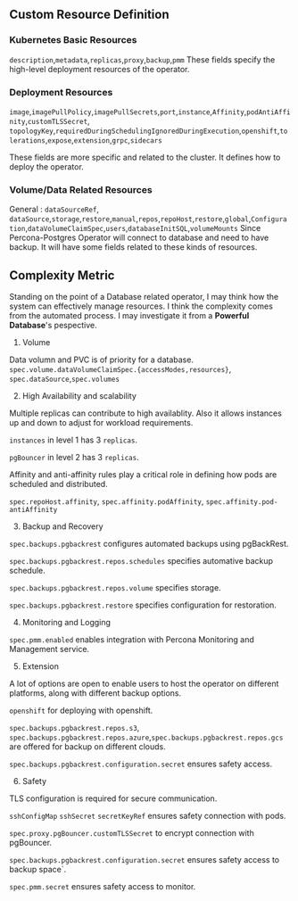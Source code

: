 ## Custom Resource Definition

### Kubernetes Basic Resources
`description`,`metadata`,`replicas`,`proxy`,`backup`,`pmm`
These fields specify the high-level deployment resources of the operator.

### Deployment Resources
`image`,`imagePullPolicy`,`imagePullSecrets`,`port`,`instance`,`Affinity`,`podAntiAffinity`,`customTLSSecret`,
`topologyKey`,`requiredDuringSchedulingIgnoredDuringExecution`,`openshift`,`tolerations`,`expose`,`extension`,`grpc`,`sidecars`


These fields are more specific and related to the cluster. It defines how to deploy the operator.

### Volume/Data Related Resources
General : `dataSourceRef`,` dataSource`,`storage`,`restore`,`manual`,`repos`,`repoHost`,`restore`,`global`,`Configuration`,`dataVolumeClaimSpec`,`users`,`databaseInitSQL`,`volumeMounts`
Since Percona-Postgres Operator will connect to database and need to have backup. It will have some fields related to these kinds of resources.

## Complexity Metric
Standing on the point of a Database related operator, I may think how the system can effectively manage resources. I think the complexity comes from the automated process. I may investigate it from a **Powerful Database**'s pespective. 

1. Volume
   
Data volumn and PVC is of priority for a database.
`spec.volume.dataVolumeClaimSpec.{accessModes,resources}`, `spec.dataSource`,`spec.volumes` 

2. High Availability and scalability
   
Multiple replicas can contribute to high availablity. Also it allows instances up and down to adjust for workload requirements. 

`instances` in level 1 has 3 `replicas`. 

`pgBouncer` in level 2 has 3 `replicas`.  

Affinity and anti-affinity rules play a critical role in defining how pods are scheduled and distributed. 

`spec.repoHost.affinity`, `spec.affinity.podAffinity`, `spec.affinity.pod-antiAffinity`

3. Backup and Recovery
   
`spec.backups.pgbackrest` configures automated backups using pgBackRest. 

`spec.backups.pgbackrest.repos.schedules` specifies automative backup schedule. 

`spec.backups.pgbackrest.repos.volume` specifies storage. 

`spec.backups.pgbackrest.restore` specifies configuration for restoration.

4. Monitoring and Logging 

`spec.pmm.enabled` enables integration with Percona Monitoring and Management service.

5. Extension
   
A lot of options are open to enable users to host the operator on different platforms, along with different backup options. 

`openshift` for deploying with openshift.   

`spec.backups.pgbackrest.repos.s3`, `spec.backups.pgbackrest.repos.azure`,`spec.backups.pgbackrest.repos.gcs` are offered for backup on different clouds.   

`spec.backups.pgbackrest.configuration.secret` ensures safety access.

6. Safety
   
TLS configuration is required for secure communication.  

`sshConfigMap` `sshSecret` `secretKeyRef` ensures safety connection with pods. 

`spec.proxy.pgBouncer.customTLSSecret` to encrypt connection with pgBouncer. 

`spec.backups.pgbackrest.configuration.secret` ensures safety access to backup space`. 

`spec.pmm.secret` ensures safety access to monitor.
